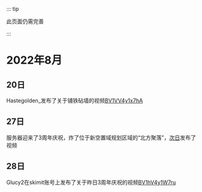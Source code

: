 ::: tip

此页面仍需完善

:::

# 2022年8月

## 20日

Hastegolden_发布了关于铺铁砧墙的视频[BV1VV4y1x7hA](https://www.bilibili.com/video/BV1VV4y1x7hA)

## 27日

服务器迎来了3周年庆祝，炸了位于新空置域规划区域的“北方聚落”，[次日](#28日)发布了视频

## 28日

Glucy2在skimit账号上发布了关于昨日3周年庆祝的视频[BV1hV4y1W7ru](https://www.bilibili.com/video/BV1hV4y1W7ru)
